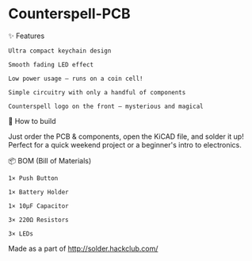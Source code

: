 # Counterspell-PCB
✨ Features

    Ultra compact keychain design

    Smooth fading LED effect

    Low power usage – runs on a coin cell!

    Simple circuitry with only a handful of components

    Counterspell logo on the front – mysterious and magical

🔧 How to build

Just order the PCB & components, open the KiCAD file, and solder it up! Perfect for a quick weekend project or a beginner's intro to electronics.

📦 BOM (Bill of Materials)

    1× Push Button

    1× Battery Holder

    1× 10µF Capacitor

    3× 220Ω Resistors

    3× LEDs

Made as a part of http://solder.hackclub.com/
